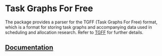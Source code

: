 # Task Graphs For Free

The package provides a parser for the TGFF (Task Graphs For Free) format, which
is a format for storing task graphs and accompanying data used in scheduling and
allocation research. Refer to [TGFF][1] for further details.

## [Documentation][doc]

[1]: http://ziyang.eecs.umich.edu/~dickrp/tgff

[doc]: http://godoc.org/github.com/ready-steady/format/tgff
